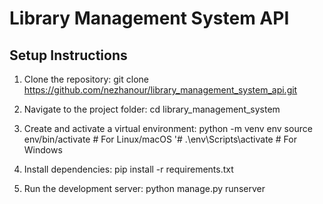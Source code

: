 # Library Management System API

## Setup Instructions

1. Clone the repository:
   git clone https://github.com/nezhanour/library_management_system_api.git

2. Navigate to the project folder:
   cd library_management_system

3. Create and activate a virtual environment:
   python -m venv env
   source env/bin/activate # For Linux/macOS
   '# .\env\Scripts\activate # For Windows

4. Install dependencies:
   pip install -r requirements.txt

5. Run the development server:
   python manage.py runserver
